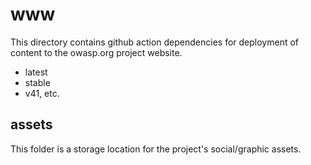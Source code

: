 # www

This directory contains github action dependencies for deployment of content to the owasp.org project website.

- latest
- stable
- v41, etc.

## assets

This folder is a storage location for the project's social/graphic assets.

